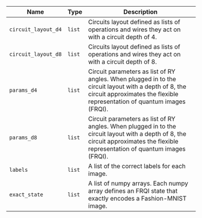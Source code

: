 |Name|Type|Description|
|-|-|-|
|`circuit_layout_d4`|`list`|Circuits layout defined as lists of operations and wires they act on with a circuit depth of 4.|
|`circuit_layout_d8`|`list`|Circuits layout defined as lists of operations and wires they act on with a circuit depth of 8.|
|`params_d4`|`list`|Circuit parameters as list of RY angles. When plugged in to the circuit layout with a depth of 8, the circuit approximates the flexible representation of quantum images (FRQI).|
|`params_d8`|`list`|Circuit parameters as list of RY angles. When plugged in to the circuit layout with a depth of 8, the circuit approximates the flexible representation of quantum images (FRQI).|
|`labels`|`list`|A list of the correct labels for each image.|
|`exact_state`|`list`|A list of numpy arrays. Each numpy array defines an FRQI state that exactly encodes a Fashion-MNIST image.|